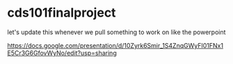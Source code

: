 # cds101finalproject

let's update this whenever we pull something to work on like the powerpoint

https://docs.google.com/presentation/d/10Zyrk6Smir_1S4ZnqGWyFI01FNx1E5Cr3G6GfovWyNo/edit?usp=sharing
